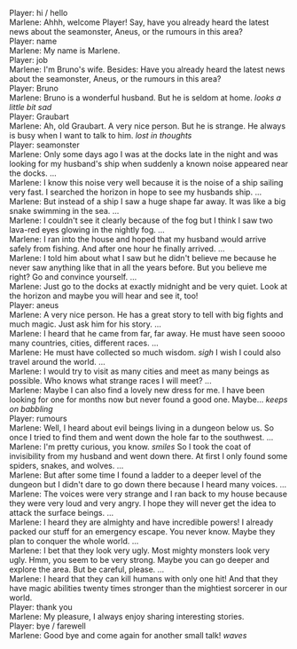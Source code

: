 Player: hi / hello  
Marlene: Ahhh, welcome Player! Say, have you already heard the latest news about the seamonster, Aneus, or the rumours in this area?  
Player: name  
Marlene: My name is Marlene.  
Player: job  
Marlene: I'm Bruno's wife. Besides: Have you already heard the latest news about the seamonster, Aneus, or the rumours in this area?  
Player: Bruno  
Marlene: Bruno is a wonderful husband. But he is seldom at home. *looks a little bit sad*  
Player: Graubart  
Marlene: Ah, old Graubart. A very nice person. But he is strange. He always is busy when I want to talk to him. *lost in thoughts*  
Player: seamonster  
Marlene: Only some days ago I was at the docks late in the night and was looking for my husband's ship when suddenly a known noise appeared near the docks. ...  
Marlene: I know this noise very well because it is the noise of a ship sailing very fast. I searched the horizon in hope to see my husbands ship. ...  
Marlene: But instead of a ship I saw a huge shape far away. It was like a big snake swimming in the sea. ...  
Marlene: I couldn't see it clearly because of the fog but I think I saw two lava-red eyes glowing in the nightly fog. ...  
Marlene: I ran into the house and hoped that my husband would arrive safely from fishing. And after one hour he finally arrived. ...  
Marlene: I told him about what I saw but he didn't believe me because he never saw anything like that in all the years before. But you believe me right? Go and convince yourself. ...  
Marlene: Just go to the docks at exactly midnight and be very quiet. Look at the horizon and maybe you will hear and see it, too!  
Player: aneus  
Marlene: A very nice person. He has a great story to tell with big fights and much magic. Just ask him for his story. ...  
Marlene: I heard that he came from far, far away. He must have seen soooo many countries, cities, different races. ...  
Marlene: He must have collected so much wisdom. *sigh* I wish I could also travel around the world. ...  
Marlene: I would try to visit as many cities and meet as many beings as possible. Who knows what strange races I will meet? ...  
Marlene: Maybe I can also find a lovely new dress for me. I have been looking for one for months now but never found a good one. Maybe... *keeps on babbling*  
Player: rumours  
Marlene: Well, I heard about evil beings living in a dungeon below us. So once I tried to find them and went down the hole far to the southwest. ...  
Marlene: I'm pretty curious, you know. *smiles* So I took the coat of invisibility from my husband and went down there. At first I only found some spiders, snakes, and wolves. ...  
Marlene: But after some time I found a ladder to a deeper level of the dungeon but I didn't dare to go down there because I heard many voices. ...  
Marlene: The voices were very strange and I ran back to my house because they were very loud and very angry. I hope they will never get the idea to attack the surface beings. ...  
Marlene: I heard they are almighty and have incredible powers! I already packed our stuff for an emergency escape. You never know. Maybe they plan to conquer the whole world. ...  
Marlene: I bet that they look very ugly. Most mighty monsters look very ugly. Hmm, you seem to be very strong. Maybe you can go deeper and explore the area. But be careful, please. ...  
Marlene: I heard that they can kill humans with only one hit! And that they have magic abilities twenty times stronger than the mightiest sorcerer in our world.  
Player: thank you  
Marlene: My pleasure, I always enjoy sharing interesting stories.  
Player: bye / farewell  
Marlene: Good bye and come again for another small talk! *waves*  
